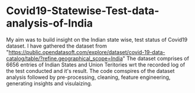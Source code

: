 # Covid19-Statewise-Test-data-analysis-of-India
My aim was to build insight on the Indian state wise, test status of Covid19 dataset.
I have gathered the dataset from "https://public.opendatasoft.com/explore/dataset/covid-19-data-catalog/table/?refine.geographical_scope=India"
The dataset comprises of 6656 entries of Indian States and Union Teritories wrt the recorded log of the test conducted and it's result.
The code comspires of the dataset analysis followed by pre-processing, cleaning, feature engineering, generating insights and visulaizing.
